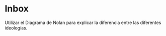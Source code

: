 # Inbox

Utilizar el Diagrama de Nolan para explicar la diferencia entre las diferentes ideologías. 
